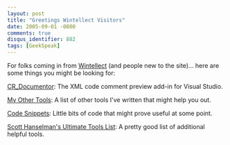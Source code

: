 ```yaml
---
layout: post
title: "Greetings Wintellect Visitors"
date: 2005-09-01 -0800
comments: true
disqus_identifier: 882
tags: [GeekSpeak]
---
```

For folks coming in from
[Wintellect](http://wintellect.com/WEBLOGS/wintellect/archive/2005/09/02/2251.aspx)
(and people new to the site)... here are some things you might be
looking for:

[CR\_Documentor](/archive/2004/11/15/cr_documentor-the-documentor-plug-in-for-dxcore.aspx):
The XML code comment preview add-in for Visual Studio.

[My Other Tools](/): A list of other tools I've written that might help
you out.

[Code Snippets](/): Little bits of code that might prove useful at some
point.

[Scott Hanselman's Ultimate Tools List](http://www.hanselman.com/tools):
A pretty good list of additional helpful tools.

